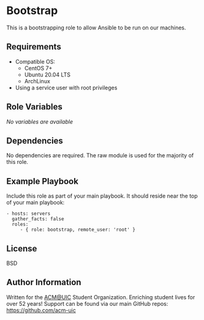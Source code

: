 Bootstrap
=========

This is a bootstrapping role to allow Ansible to be run on our machines. 

Requirements
------------

* Compatible OS:
  - CentOS 7+
  - Ubuntu 20.04 LTS
  - ArchLinux
* Using a service user with root privileges

Role Variables
--------------

_No variables are available_

Dependencies
------------

No dependencies are required. The raw module is used for the majority of this role.

Example Playbook
----------------

Include this role as part of your main playbook. It should reside near the top of your main playbook:

    - hosts: servers
      gather_facts: false
      roles:
         - { role: bootstrap, remote_user: 'root' }

License
-------

BSD

Author Information
------------------

Written for the [ACM@UIC](https://acm.cs.uic.edu/) Student Organization. Enriching student lives for over 52 years!
Support can be found via our main GitHub repos: https://github.com/acm-uic
